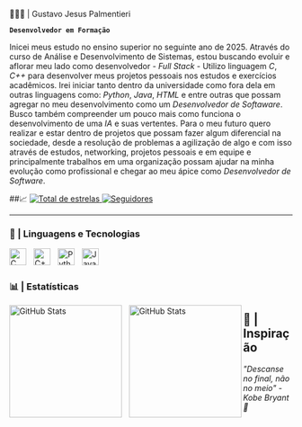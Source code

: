 👨🏽‍💻 | Gustavo Jesus Palmentieri

**`Desenvolvedor em Formação`**

Inicei meus estudo no ensino superior no seguinte ano de 2025. Através do curso de Análise e Desenvolvimento de Sistemas, estou buscando evoluir e aflorar meu lado como desenvolvedor - *Full Stack* - Utilizo linguagem *C*, *C++* para desenvolver meus projetos pessoais nos estudos e exercícios acadêmicos. Irei iniciar tanto dentro da universidade como fora dela em outras linguagens como: *Python*, *Java*, *HTML* e entre outras que possam agregar no meu desenvolvimento como um *Desenvolvedor de Softaware*. Busco também compreender um pouco mais como funciona o desenvolvimento de uma *IA* e suas vertentes. Para o meu futuro quero realizar e estar dentro de projetos que possam fazer algum diferencial na sociedade, desde a resolução de problemas a agilização de algo e com isso através de estudos, networking, projetos pessoais e em equipe e principalmente trabalhos em uma organização possam ajudar na minha evolução como profissional e chegar ao meu ápice como *Desenvolvedor de Software*.

##📈
    </a> 
    <a href="https://github.com/gustavopalmentieri?tab=repositories&sort=stargazers">
        <img 
            alt="Total de estrelas" 
            title="Total de estrelas GitHub" 
            src="https://custom-icon-badges.demolab.com/github/stars/gustavopalmentieri?color=55960c&style=for-the-badge&labelColor=488207&logo=star&label=estrelas"
        />
    </a>
    <a href="https://github.com/gustavopalmentieri?tab=followers">
        <img 
            alt="Seguidores" 
            title="Me siga no GitHub" 
            src="https://custom-icon-badges.demolab.com/github/followers/gustavopalmentieri?color=236ad3&labelColor=1155ba&style=for-the-badge&logo=github&label=Seguidores&logoColor=white"
        />
    </a>
</p>

---

### 🤖 | Linguagens e Tecnologias

<img 
    align="left" 
    alt="C" 
    title="C"
    width="30px" 
    style="padding-right: 10px;" 
    src="https://cdn.jsdelivr.net/gh/devicons/devicon/icons/c/c-original.svg"
/>

<img 
    align="left" 
    alt="C++" 
    title="C++"
    width="30px" 
    style="padding-right: 10px;" 
    src="https://cdn.jsdelivr.net/gh/devicons/devicon@latest/devicon.min.css"       
/>

<img 
    align="left" 
    alt="Python" 
    title="Python"
    width="30px" 
    style="padding-right: 10px;" 
    src="https://cdn.jsdelivr.net/gh/devicons/devicon@latest/icons/python/python-original.svg" 
/>

<img 
    align="left" 
    alt="JavaScript" 
    title="JavaScript"
    width="30px" 
    style="padding-right: 10px;" 
    src="https://cdn.jsdelivr.net/gh/devicons/devicon@latest/icons/javascript/javascript-original.svg" 
/>

<br/>
<br/>

### 📊 | Estatísticas

<p>
  <img 
    align="left" 
    alt="GitHub Stats" 
    height="200" 
    style="padding-right: 10px;" 
    src="https://github-readme-stats.vercel.app/api?username=gustavopalmentieri&show_icons=true&theme=tokyonight&include_all_commits=true&locale=pt-br" 
  />

<img 
      align="left" 
      alt="GitHub Stats" 
      height="200" 
      src="https://github-readme-stats.vercel.app/api/top-langs/?username=gustavopalmentieri&theme=tokyonight&layout=compact&custom_title=Tecnologias&langs_count=9" 
  />

</p>

## 🥇 | Inspiração

*"Descanse no final, não no meio"* - *Kobe Bryant 🏀*
